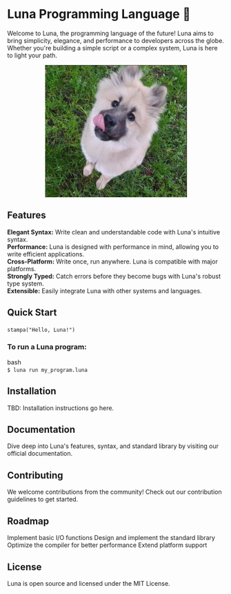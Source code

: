 # Luna Programming Language 🌙
Welcome to Luna, the programming language of the future! Luna aims to bring simplicity, elegance, and performance to developers across the globe. Whether you're building a simple script or a complex system, Luna is here to light your path.
<p align="center">
<img align="center" alt="img" src="luna.png"/>
 </p>

## Features
<strong>Elegant Syntax:</strong> Write clean and understandable code with Luna's intuitive syntax. <br>
<strong>Performance:</strong>  Luna is designed with performance in mind, allowing you to write efficient applications.<br>
<strong>Cross-Platform:</strong>  Write once, run anywhere. Luna is compatible with major platforms.<br>
<strong>Strongly Typed:</strong>  Catch errors before they become bugs with Luna's robust type system.<br>
<strong>Extensible:</strong>  Easily integrate Luna with other systems and languages.<br>

## Quick Start
```stampa("Hello, Luna!")```
### To run a Luna program:

bash  <br>
```$ luna run my_program.luna```

## Installation
TBD: Installation instructions go here.

## Documentation
Dive deep into Luna's features, syntax, and standard library by visiting our official documentation.

## Contributing
We welcome contributions from the community! Check out our contribution guidelines to get started.

## Roadmap
 Implement basic I/O functions
 Design and implement the standard library
 Optimize the compiler for better performance
 Extend platform support
## License
Luna is open source and licensed under the MIT License.

